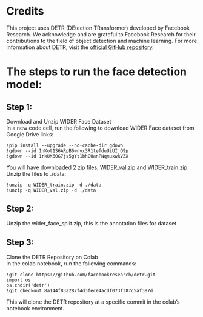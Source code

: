 # Credits

This project uses DETR (DEtection TRansformer) developed by Facebook Research. We acknowledge and are grateful to Facebook Research for their contributions to the field of object detection and machine learning. For more information about DETR, visit the [official GitHub repository](https://github.com/facebookresearch/detr).

# The steps to run the face detection model:

## Step 1:
Download and Unzip WIDER Face Dataset  
In a new code cell, run the following to download WIDER Face dataset from Google Drive links:

```
!pip install --upgrade --no-cache-dir gdown
!gdown --id 1nKot1S6ARpB6wnyx3R1tefduUiUIjO9p
!gdown --id 1rkUK6OG7js5gYt1bhCUanPNqmuxwkVZX
```

You will have downloaded 2 zip files, WIDER_val.zip and WIDER_train.zip  
Unzip the files to ./data:

```
!unzip -q WIDER_train.zip -d ./data
!unzip -q WIDER_val.zip -d ./data
```

## Step 2:
Unzip the wider_face_split.zip, this is the annotation files for dataset

## Step 3:
Clone the DETR Repository on Colab  
In the colab notebook, run the following commands:  
```
!git clone https://github.com/facebookresearch/detr.git
import os
os.chdir('detr')
!git checkout 8a144f83a287f4d3fece4acdf073f387c5af387d
```
This will clone the DETR repository at a specific commit in the colab’s notebook environment.  


